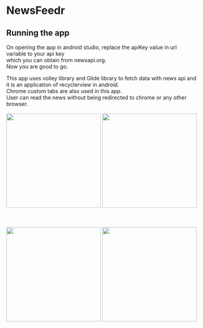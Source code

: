 # NewsFeedr

## Running the app
On opening the app in android studio, replace the apiKey value in url variable to your api key <br>
which you can obtain from newsapi.org.<br>
Now you are good to go.

This app uses volley library and Glide library to fetch data with news api and it is an application of recyclerview in android.<br>
Chrome custom tabs are also used in this app.<br>
User can read the news without being redirected to chrome or any other browser.<br><br>
<img src="https://github.com/YadavYashvant/NewsFeedr/assets/113130559/fcba0a57-8c06-41bf-8a27-991e427652be" width ="250">
<img src="https://github.com/YadavYashvant/NewsFeedr/assets/113130559/5f958654-9669-45a7-b99d-e182836042fd" width ="250">

<br><br>
<img src="https://github.com/YadavYashvant/NewsFeedr/assets/113130559/90fd0796-6494-469e-80d2-c3a00caaa8d4" width ="250">
<img src="https://github.com/YadavYashvant/NewsFeedr/assets/113130559/46b5d332-5e23-41c8-b203-70631d881ce9" width ="250">
